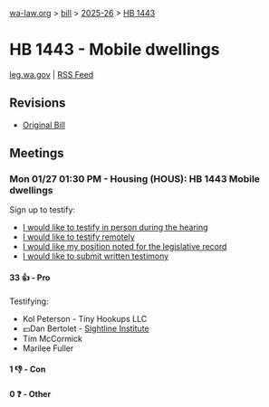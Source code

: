 [wa-law.org](/) > [bill](/bill/) > [2025-26](/bill/2025-26/) > [HB 1443](/bill/2025-26/hb/1443/)

# HB 1443 - Mobile dwellings
[leg.wa.gov](https://app.leg.wa.gov/billsummary?BillNumber=1443&Year=2025&Initiative=false) | [RSS Feed](./rss.xml)

## Revisions
* [Original Bill](1/)

## Meetings
### Mon 01/27 01:30 PM - Housing (HOUS): HB 1443 Mobile dwellings
Sign up to testify:
* [I would like to testify in person during the hearing](https://app.leg.wa.gov/csi/Testifier/Add?chamber=House&mId=32606&aId=162185&caId=25063&tId=1)
* [I would like to testify remotely](https://app.leg.wa.gov/csi/Testifier/Add?chamber=House&mId=32606&aId=162185&caId=25063&tId=2)
* [I would like my position noted for the legislative record](https://app.leg.wa.gov/csi/Testifier/Add?chamber=House&mId=32606&aId=162185&caId=25063&tId=3)
* [I would like to submit written testimony](https://app.leg.wa.gov/csi/Testifier/Add?chamber=House&mId=32606&aId=162185&caId=25063&tId=4)

#### 33 👍 - Pro
Testifying:
* Kol Peterson - Tiny Hookups LLC
* 💵Dan Bertolet - [Sightline Institute](/org/sightline_institute/)
* Tim McCormick
* Marilee Fuller

#### 1 👎 - Con

#### 0 ❓ - Other
